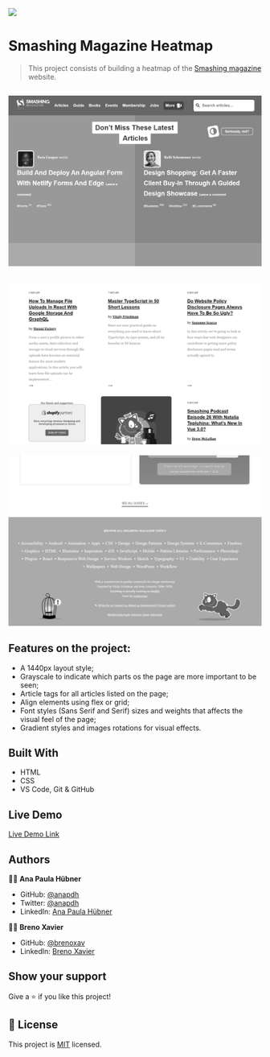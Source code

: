 ![](https://img.shields.io/badge/Microverse-blueviolet)

# Smashing Magazine Heatmap


> This project consists of building a heatmap of the [Smashing magazine](https://www.smashingmagazine.com/) website.


![screenshot](./assets/images/screenshot-1.png)
---
![screenshot](./assets/images/screenshot-2.png)
---
![screenshot](./assets/images/screenshot-3.png)


## Features on the project:

- A 1440px layout style;
- Grayscale to indicate which parts os the page are more important to be seen;
- Article tags for all articles listed on the page;
- Align elements using flex or grid;
- Font styles (Sans Serif and Serif) sizes and weights that affects the visual feel of the page;
- Gradient styles and images rotations for visual effects.


## Built With

- HTML
- CSS
- VS Code, Git & GitHub


## Live Demo

[Live Demo Link](https://brenoxav.github.io/smashing-magazine-heatmap/)


## Authors

👩‍💻 **Ana Paula Hübner**

- GitHub: [@anapdh](https://github.com/anapdh)
- Twitter: [@anapdh](https://twitter.com/anapdh)
- LinkedIn: [Ana Paula Hübner](https://www.linkedin.com/in/ana-paula-h%C3%BCbner-7a9484181/)

👨‍💻 **Breno Xavier**

- GitHub: [@brenoxav](https://github.com/brenoxav)
- LinkedIn: [Breno Xavier](https://linkedin.com/brenoxav)


## Show your support

Give a ⭐️ if you like this project!


## 📝 License

This project is [MIT](lic.url) licensed.